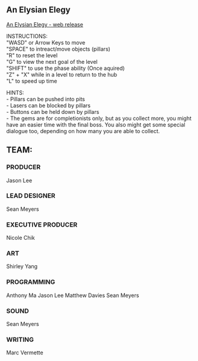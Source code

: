 ## An Elysian Elegy

[An Elysian Elegy - web release](/releases/techdemo/index.html)

INSTRUCTIONS:
<br>"WASD" or Arrow Keys to move
<br>"SPACE" to intreact/move objects (pillars)
<br>"R" to reset the level
<br>"G" to view the next goal of the level
<br>"SHIFT" to use the phase ability (Once aquired)
<br>"Z" + "X" while in a level to return to the hub
<br>"L" to speed up time

HINTS:
<br>- Pillars can be pushed into pits
<br>- Lasers can be blocked by pillars
<br>- Buttons can be held down by pillars
<br>- The gems are for completionists only, but as 
you collect more, you might have an easier time
with the final boss. You also might get some
special dialogue too, depending on how many you
are able to collect.


## TEAM:

### PRODUCER
Jason Lee

### LEAD DESIGNER
Sean Meyers

### EXECUTIVE PRODUCER
Nicole Chik

### ART
Shirley Yang

### PROGRAMMING
Anthony Ma
Jason Lee
Matthew Davies
Sean Meyers

### SOUND
Sean Meyers

### WRITING
Marc Vermette
